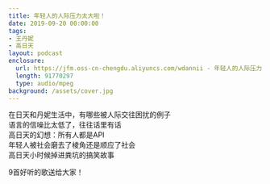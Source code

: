 ```yaml
---
title: 年轻人的人际压力太大啦！
date: 2019-09-20 00:00:00
tags:
- 王丹妮
- 高日天
layout: podcast
enclosure:
  url: https://jfm.oss-cn-chengdu.aliyuncs.com/wdannii - 年轻人的人际压力太大啦！｜ The Jungle.mp3
  length: 91770297
  type: audio/mpeg
background: /assets/cover.jpg
---
```


在日天和丹妮生活中，有哪些被人际交往困扰的例子  
语言的信噪比太低了，往往话里有话  
高日天的幻想：所有人都是API  
年轻人被社会磨去了棱角还是顺应了社会  
高日天小时候掉进粪坑的搞笑故事

9首好听的歌送给大家！
